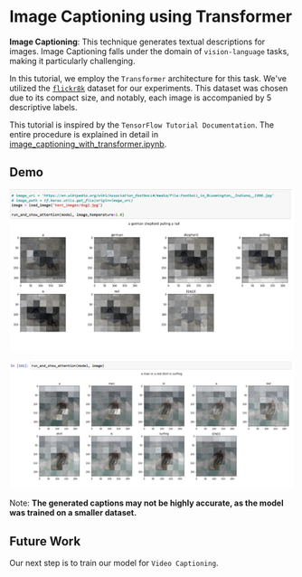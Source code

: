 # Image Captioning using Transformer 

**Image Captioning**: This technique generates textual descriptions for images. Image Captioning falls under the domain of `vision-language` tasks, making it particularly challenging. 

In this tutorial, we employ the `Transformer` architecture for this task. We've utilized the [`flickr8k`](https://www.kaggle.com/datasets/adityajn105/flickr8k) dataset for our experiments. This dataset was chosen due to its compact size, and notably, each image is accompanied by 5 descriptive labels. 

This tutorial is inspired by the `TensorFlow Tutorial Documentation`. The entire procedure is explained in detail in [image_captioning_with_transformer.ipynb](image_captioning_with_transformer.ipynb). 

## Demo

![demo_1](About/demo1.png)

![demo_2](About/demo2.png)

Note: **The generated captions may not be highly accurate, as the model was trained on a smaller dataset.**

## Future Work

Our next step is to train our model for `Video Captioning`.
